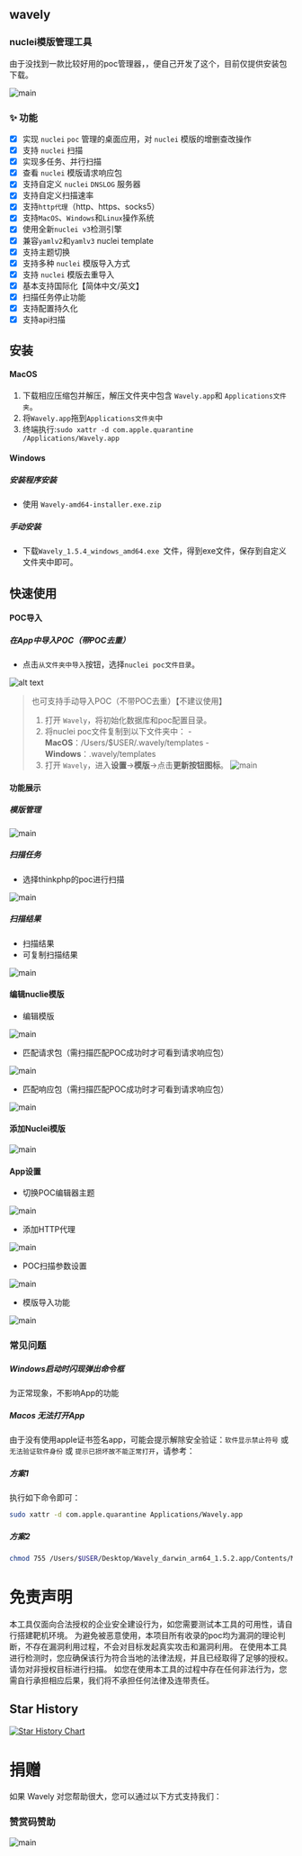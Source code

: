 ## wavely
### nuclei模版管理工具
由于没找到一款比较好用的poc管理器，，便自己开发了这个，目前仅提供安装包下载。


![main](imgs/1.png)
### ✨ 功能
- [x] 实现 `nuclei` `poc` 管理的桌面应用，对 `nuclei` 模版的增删查改操作
- [x] 支持 `nuclei` 扫描
- [x] 实现多任务、并行扫描
- [x] 查看 `nuclei` 模版请求响应包
- [x] 支持自定义 `nuclei` `DNSLOG` 服务器
- [x] 支持自定义扫描速率
- [x] 支持`http代理`（http、https、socks5）
- [x] 支持`MacOS`、`Windows`和`Linux`操作系统
- [x] 使用全新`nuclei v3`检测引擎
- [x] 兼容`yamlv2`和`yamlv3` nuclei template
- [x] 支持主题切换
- [x] 支持多种 `nuclei` 模版导入方式
- [x] 支持 `nuclei` 模版去重导入
- [x] 基本支持国际化【简体中文/英文】
- [x] 扫描任务停止功能
- [x] 支持配置持久化
- [x] 支持api扫描
## 安装
#### MacOS
1. 下载相应压缩包并解压，解压文件夹中包含 `Wavely.app`和 `Applications文件夹`。
2. 将`Wavely.app`拖到`Applications文件夹`中
3. 终端执行:`sudo xattr -d com.apple.quarantine /Applications/Wavely.app`

#### Windows

##### 安装程序安装
-  使用 `Wavely-amd64-installer.exe.zip`
##### 手动安装
-  下载`Wavely_1.5.4_windows_amd64.exe
`文件，得到exe文件，保存到自定义文件夹中即可。

## 快速使用
#### POC导入
##### 在App中导入POC（带POC去重）
- 点击`从文件夹中导入`按钮，选择`nuclei poc文件目录`。

![alt text](imgs/14.png)

> 也可支持手动导入POC（不带POC去重）【不建议使用】
> 1. 打开 `Wavely`，将初始化数据库和poc配置目录。
> 2. 将nuclei poc文件复制到以下文件夹中：
    - **MacOS**：/Users/$USER/.wavely/templates
    - **Windows**：.wavely/templates
> 3. 打开 `Wavely`，进入**设置**->**模版**->点击**更新按钮图标**。
![main](imgs/13.png)


#### 功能展示
##### 模版管理

![main](imgs/1.png)
##### 扫描任务
- 选择thinkphp的poc进行扫描

![main](imgs/2.png)
##### 扫描结果
- 扫描结果
- 可复制扫描结果

![main](imgs/3.png)


####  编辑nuclie模版
- 编辑模版

![main](imgs/8.png)

- 匹配请求包（需扫描匹配POC成功时才可看到请求响应包）

![main](imgs/9.png)

- 匹配响应包（需扫描匹配POC成功时才可看到请求响应包）

![main](imgs/10.png)

#### 添加Nuclei模版
![main](imgs/11.png)

#### App设置
- 切换POC编辑器主题

![main](imgs/4.png)

- 添加HTTP代理

![main](imgs/5.png)

- POC扫描参数设置

![main](imgs/6.png)

- 模版导入功能

![main](imgs/7.png)

### 常见问题
##### Windows启动时闪现弹出命令框
为正常现象，不影响App的功能
#####  Macos 无法打开App
由于没有使用apple证书签名app，可能会提示解除安全验证：`软件显示禁止符号` 或 `无法验证软件身份` 或 `提示已损坏故不能正常打开`，请参考：

##### 方案1
执行如下命令即可：
``` bash
sudo xattr -d com.apple.quarantine Applications/Wavely.app
```
##### 方案2
``` bash
chmod 755 /Users/$USER/Desktop/Wavely_darwin_arm64_1.5.2.app/Contents/MacOS/Wavely
```

# 免责声明
本工具仅面向合法授权的企业安全建设行为，如您需要测试本工具的可用性，请自行搭建靶机环境。 为避免被恶意使用，本项目所有收录的poc均为漏洞的理论判断，不存在漏洞利用过程，不会对目标发起真实攻击和漏洞利用。 在使用本工具进行检测时，您应确保该行为符合当地的法律法规，并且已经取得了足够的授权。请勿对非授权目标进行扫描。 如您在使用本工具的过程中存在任何非法行为，您需自行承担相应后果，我们将不承担任何法律及连带责任。

## Star History

[![Star History Chart](https://api.star-history.com/svg?repos=perlh/wavely&type=Date)](https://star-history.com/#perlh/wavely&Date)

# 捐赠
如果 Wavely 对您帮助很大，您可以通过以下方式支持我们：

### 赞赏码赞助
![main](imgs/sponsor.jpg)